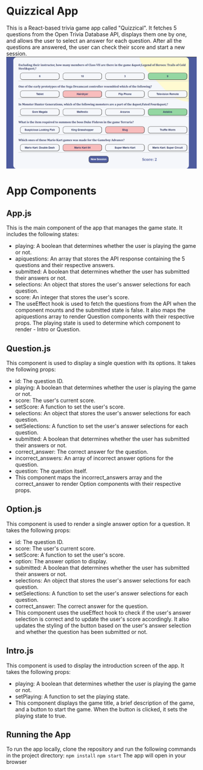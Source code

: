 # Quizzical App
This is a React-based trivia game app called "Quizzical". It fetches 5 questions from the Open Trivia Database API, displays them one by one, and allows the user to select an answer for each question. After all the questions are answered, the user can check their score and start a new session.
<img src = "./Preview.png"></img>

# App Components
## App.js
This is the main component of the app that manages the game state. It includes the following states:

- playing: A boolean that determines whether the user is playing the game or not.
- apiquestions: An array that stores the API response containing the 5 questions and their respective answers.
- submitted: A boolean that determines whether the user has submitted their answers or not.
- selections: An object that stores the user's answer selections for each question.
- score: An integer that stores the user's score.
- The useEffect hook is used to fetch the questions from the API when the component mounts and the submitted state is false. It also maps the apiquestions array to render Question components with their respective props. The playing state is used to determine which component to render - Intro or Question.

## Question.js
This component is used to display a single question with its options. It takes the following props:

- id: The question ID.
- playing: A boolean that determines whether the user is playing the game or not.
- score: The user's current score.
- setScore: A function to set the user's score.
- selections: An object that stores the user's answer selections for each question.
- setSelections: A function to set the user's answer selections for each question.
- submitted: A boolean that determines whether the user has submitted their answers or not.
- correct_answer: The correct answer for the question.
- incorrect_answers: An array of incorrect answer options for the question.
- question: The question itself.
- This component maps the incorrect_answers array and the correct_answer to render Option components with their respective props.

## Option.js
This component is used to render a single answer option for a question. It takes the following props:

- id: The question ID.
- score: The user's current score.
- setScore: A function to set the user's score.
- option: The answer option to display.
- submitted: A boolean that determines whether the user has submitted their answers or not.
- selections: An object that stores the user's answer selections for each question.
- setSelections: A function to set the user's answer selections for each question.
- correct_answer: The correct answer for the question.
- This component uses the useEffect hook to check if the user's answer selection is correct and to update the user's score accordingly. It also updates the styling of the button based on the user's answer selection and whether the question has been submitted or not.

## Intro.js
This component is used to display the introduction screen of the app. It takes the following props:

- playing: A boolean that determines whether the user is playing the game or not.
- setPlaying: A function to set the playing state.
- This component displays the game title, a brief description of the game, and a button to start the game. When the button is clicked, it sets the playing state to true.

## Running the App
To run the app locally, clone the repository and run the following commands in the project directory:
`npm install`
`npm start`
The app will open in your browser
